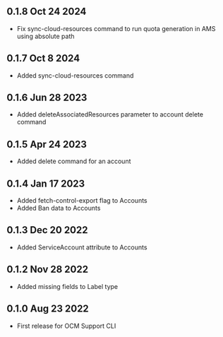 ## 0.1.8 Oct 24 2024
- Fix sync-cloud-resources command to run quota generation in AMS using absolute path

## 0.1.7 Oct 8 2024
- Added sync-cloud-resources command

## 0.1.6 Jun 28 2023
- Added deleteAssociatedResources parameter to account delete command

## 0.1.5 Apr 24 2023
- Added delete command for an account

## 0.1.4 Jan 17 2023
- Added fetch-control-export flag to Accounts
- Added Ban data to Accounts


## 0.1.3 Dec 20 2022
- Added ServiceAccount attribute to Accounts


## 0.1.2 Nov 28 2022

- Added missing fields to Label type 


## 0.1.0 Aug 23 2022

- First release for OCM Support CLI
